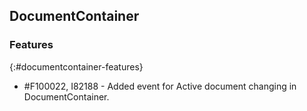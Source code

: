 ##  DocumentContainer

### Features
{:#documentcontainer-features}

* \#F100022, I82188 - Added event for Active document changing in DocumentContainer.
